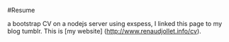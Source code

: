 #Resume

a bootstrap CV on a nodejs server using exspess, I linked this page to my blog tumblr.
This is [my website] (http://www.renaudjollet.info/cv).

